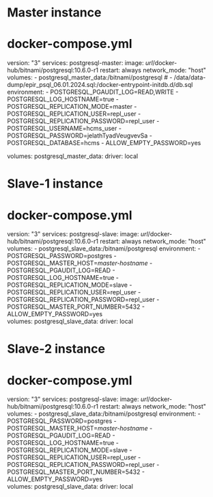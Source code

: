 # Master instance
# docker-compose.yml

version: "3"
services:
  postgresql-master:
    image: *url*/docker-hub/bitnami/postgresql:10.6.0-r1
    restart: always
    network_mode: "host"
    volumes:
      - postgresql_master_data:/bitnami/postgresql
        #  - /data/data-dump/epir_psql_06.01.2024.sql:/docker-entrypoint-initdb.d/db.sql
    environment:
      - POSTGRESQL_PGAUDIT_LOG=READ,WRITE
      - POSTGRESQL_LOG_HOSTNAME=true
      - POSTGRESQL_REPLICATION_MODE=master
      - POSTGRESQL_REPLICATION_USER=repl_user
      - POSTGRESQL_REPLICATION_PASSWORD=repl_user
      - POSTGRESQL_USERNAME=hcms_user
      - POSTGRESQL_PASSWORD=jelathTyadVeugvevSa
      - POSTGRESQL_DATABASE=hcms
      - ALLOW_EMPTY_PASSWORD=yes

volumes:
  postgresql_master_data:
    driver: local


# Slave-1 instance
# docker-compose.yml

version: "3"
services:
  postgresql-slave:
    image: *url*/docker-hub/bitnami/postgresql:10.6.0-r1
    restart: always
    network_mode: "host"
    volumes:
      - postgresql_slave_data:/bitnami/postgresql
    environment:
      - POSTGRESQL_PASSWORD=postgres
      - POSTGRESQL_MASTER_HOST=*master-hostname*
      - POSTGRESQL_PGAUDIT_LOG=READ
      - POSTGRESQL_LOG_HOSTNAME=true
      - POSTGRESQL_REPLICATION_MODE=slave
      - POSTGRESQL_REPLICATION_USER=repl_user
      - POSTGRESQL_REPLICATION_PASSWORD=repl_user
      - POSTGRESQL_MASTER_PORT_NUMBER=5432
      - ALLOW_EMPTY_PASSWORD=yes  
volumes:
  postgresql_slave_data:
    driver: local

# Slave-2 instance
# docker-compose.yml

version: "3"
services:
  postgresql-slave:
    image: *url*/docker-hub/bitnami/postgresql:10.6.0-r1
    restart: always
    network_mode: "host"
    volumes:
      - postgresql_slave_data:/bitnami/postgresql
    environment:
      - POSTGRESQL_PASSWORD=postgres
      - POSTGRESQL_MASTER_HOST=*master-hostname*
      - POSTGRESQL_PGAUDIT_LOG=READ
      - POSTGRESQL_LOG_HOSTNAME=true
      - POSTGRESQL_REPLICATION_MODE=slave
      - POSTGRESQL_REPLICATION_USER=repl_user
      - POSTGRESQL_REPLICATION_PASSWORD=repl_user
      - POSTGRESQL_MASTER_PORT_NUMBER=5432
      - ALLOW_EMPTY_PASSWORD=yes  
volumes:
  postgresql_slave_data:
    driver: local
